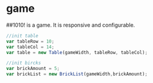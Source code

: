 # game
##1010! is a game.
It is responsive and configurable.
``` javascript
//init table
var tableRow = 10;
var tableCol = 14;
var table = new Table(gameWidth, tableRow, tableCol);

//init bircks
var brickAmount = 5;
var brickList = new BrickList(gameWidth,brickAmount);
```

